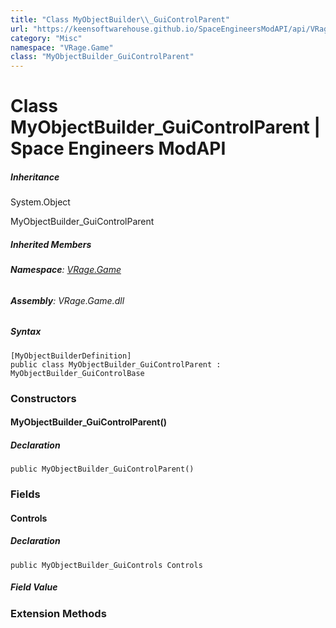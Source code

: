 ```yaml
---
title: "Class MyObjectBuilder\\_GuiControlParent"
url: "https://keensoftwarehouse.github.io/SpaceEngineersModAPI/api/VRage.Game.MyObjectBuilder_GuiControlParent.html"
category: "Misc"
namespace: "VRage.Game"
class: "MyObjectBuilder_GuiControlParent"
---
```


# Class MyObjectBuilder\_GuiControlParent | Space Engineers ModAPI

##### Inheritance

System.Object

MyObjectBuilder\_GuiControlParent

##### Inherited Members

###### **Namespace**: [VRage.Game](https://keensoftwarehouse.github.io/SpaceEngineersModAPI/api/VRage.Game.html)

###### **Assembly**: VRage.Game.dll

##### Syntax

```
[MyObjectBuilderDefinition]
public class MyObjectBuilder_GuiControlParent : MyObjectBuilder_GuiControlBase
```

### [](#constructors)Constructors

#### [](#VRage_Game_MyObjectBuilder_GuiControlParent__ctor)MyObjectBuilder\_GuiControlParent()

##### Declaration

```
public MyObjectBuilder_GuiControlParent()
```

### [](#fields)Fields

#### [](#VRage_Game_MyObjectBuilder_GuiControlParent_Controls)Controls

##### Declaration

```
public MyObjectBuilder_GuiControls Controls
```

##### Field Value

### [](#extensionmethods)Extension Methods